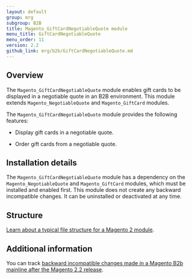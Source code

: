 ```yaml
---
layout: default
group: mrg
subgroup: B2B
title: Magento_GiftCardNegotiableQuote module
menu_title: GiftCardNegotiableQuote
menu_order: 11
version: 2.2
github_link: mrg/b2b/GiftCardNegotiableQuote.md
---
```


## Overview

The `Magento_GiftCardNegotiableQuote` module enables gift cards to be displayed in a negotiable quote in an B2B environment. This module extends `Magento_NegotiableQuote` and `Magento_GiftCard` modules.

The `Magento_GiftCardNegotiableQuote` module provides the following features:

* Display gift cards in a negotiable quote.

* Order gift cards from a negotiable quote.

## Installation details

The `Magento_GiftCardNegotiableQuote` module has a dependency on the `Magento_NegotiableQuote` and `Magento_GiftCard` modules, which must be installed and enabled first. This module does not create any backward incompatible changes. It can be uninstalled or deactivated at any time.

## Structure

[Learn about a typical file structure for a Magento 2 module]({{page.baseurl}}extension-dev-guide/build/module-file-structure.html).

## Additional information

You can track [backward incompatible changes made in a Magento B2b mainline after the Magento 2.2 release]({{page.baseurl}}release-notes/changes/b2b_changes.html).
